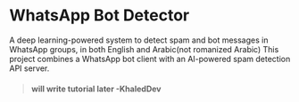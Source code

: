 # WhatsApp Bot Detector

A deep learning-powered system to detect spam and bot messages in WhatsApp groups, in both English and Arabic(not romanized Arabic) This project combines a WhatsApp bot client with an AI-powered spam detection API server.

> #### will write tutorial later -KhaledDev